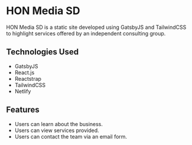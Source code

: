 # HON Media SD

HON Media SD is a static site developed using GatsbyJS and TailwindCSS to highlight services offered by an independent consulting group.

## Technologies Used

- GatsbyJS
- React.js
- Reactstrap
- TailwindCSS
- Netlify

## Features

- Users can learn about the business.
- Users can view services provided.
- Users can contact the team via an email form.
